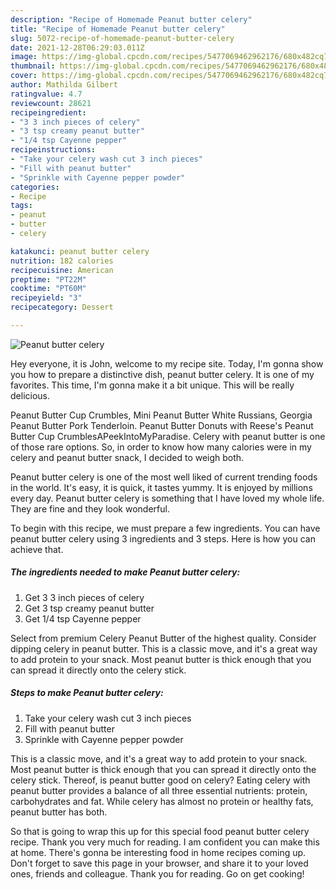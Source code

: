 ```yaml
---
description: "Recipe of Homemade Peanut butter celery"
title: "Recipe of Homemade Peanut butter celery"
slug: 5072-recipe-of-homemade-peanut-butter-celery
date: 2021-12-28T06:29:03.011Z
image: https://img-global.cpcdn.com/recipes/5477069462962176/680x482cq70/peanut-butter-celery-recipe-main-photo.jpg
thumbnail: https://img-global.cpcdn.com/recipes/5477069462962176/680x482cq70/peanut-butter-celery-recipe-main-photo.jpg
cover: https://img-global.cpcdn.com/recipes/5477069462962176/680x482cq70/peanut-butter-celery-recipe-main-photo.jpg
author: Mathilda Gilbert
ratingvalue: 4.7
reviewcount: 28621
recipeingredient:
- "3 3 inch pieces of celery"
- "3 tsp creamy peanut butter"
- "1/4 tsp Cayenne pepper"
recipeinstructions:
- "Take your celery wash cut 3 inch pieces"
- "Fill with peanut butter"
- "Sprinkle with Cayenne pepper powder"
categories:
- Recipe
tags:
- peanut
- butter
- celery

katakunci: peanut butter celery 
nutrition: 182 calories
recipecuisine: American
preptime: "PT22M"
cooktime: "PT60M"
recipeyield: "3"
recipecategory: Dessert

---
```



![Peanut butter celery](https://img-global.cpcdn.com/recipes/5477069462962176/680x482cq70/peanut-butter-celery-recipe-main-photo.jpg)

Hey everyone, it is John, welcome to my recipe site. Today, I'm gonna show you how to prepare a distinctive dish, peanut butter celery. It is one of my favorites. This time, I'm gonna make it a bit unique. This will be really delicious.

Peanut Butter Cup Crumbles, Mini Peanut Butter White Russians, Georgia Peanut Butter Pork Tenderloin. Peanut Butter Donuts with Reese&#39;s Peanut Butter Cup CrumblesAPeekIntoMyParadise. Celery with peanut butter is one of those rare options. So, in order to know how many calories were in my celery and peanut butter snack, I decided to weigh both.

Peanut butter celery is one of the most well liked of current trending foods in the world. It's easy, it is quick, it tastes yummy. It is enjoyed by millions every day. Peanut butter celery is something that I have loved my whole life. They are fine and they look wonderful.


To begin with this recipe, we must prepare a few ingredients. You can have peanut butter celery using 3 ingredients and 3 steps. Here is how you can achieve that.

<!--inarticleads1-->

##### The ingredients needed to make Peanut butter celery:

1. Get 3 3 inch pieces of celery
1. Get 3 tsp creamy peanut butter
1. Get 1/4 tsp Cayenne pepper


Select from premium Celery Peanut Butter of the highest quality. Consider dipping celery in peanut butter. This is a classic move, and it&#39;s a great way to add protein to your snack. Most peanut butter is thick enough that you can spread it directly onto the celery stick. 

<!--inarticleads2-->

##### Steps to make Peanut butter celery:

1. Take your celery wash cut 3 inch pieces
1. Fill with peanut butter
1. Sprinkle with Cayenne pepper powder


This is a classic move, and it&#39;s a great way to add protein to your snack. Most peanut butter is thick enough that you can spread it directly onto the celery stick. Thereof, is peanut butter good on celery? Eating celery with peanut butter provides a balance of all three essential nutrients: protein, carbohydrates and fat. While celery has almost no protein or healthy fats, peanut butter has both. 

So that is going to wrap this up for this special food peanut butter celery recipe. Thank you very much for reading. I am confident you can make this at home. There's gonna be interesting food in home recipes coming up. Don't forget to save this page in your browser, and share it to your loved ones, friends and colleague. Thank you for reading. Go on get cooking!
